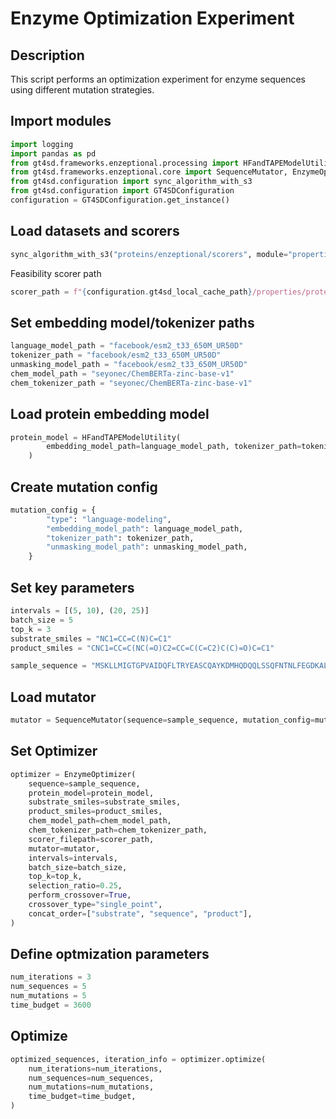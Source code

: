 # Enzyme Optimization Experiment

## Description
This script performs an optimization experiment for enzyme sequences using different mutation strategies.

## Import modules
```python
import logging
import pandas as pd
from gt4sd.frameworks.enzeptional.processing import HFandTAPEModelUtility
from gt4sd.frameworks.enzeptional.core import SequenceMutator, EnzymeOptimizer
from gt4sd.configuration import sync_algorithm_with_s3
from gt4sd.configuration import GT4SDConfiguration
configuration = GT4SDConfiguration.get_instance()
```

## Load datasets and scorers
```python
sync_algorithm_with_s3("proteins/enzeptional/scorers", module="properties")
```
Feasibility scorer path
```python
scorer_path = f"{configuration.gt4sd_local_cache_path}/properties/proteins/enzeptional/scorers/feasibility/model.pkl"
```
## Set embedding model/tokenizer paths
```python
language_model_path = "facebook/esm2_t33_650M_UR50D"
tokenizer_path = "facebook/esm2_t33_650M_UR50D"
unmasking_model_path = "facebook/esm2_t33_650M_UR50D"
chem_model_path = "seyonec/ChemBERTa-zinc-base-v1"
chem_tokenizer_path = "seyonec/ChemBERTa-zinc-base-v1"
```
## Load protein embedding model
```python
protein_model = HFandTAPEModelUtility(
        embedding_model_path=language_model_path, tokenizer_path=tokenizer_path
    )
```
## Create mutation config 
```python
mutation_config = {
        "type": "language-modeling",
        "embedding_model_path": language_model_path,
        "tokenizer_path": tokenizer_path,
        "unmasking_model_path": unmasking_model_path,
    }
```
## Set key parameters
```python
intervals = [(5, 10), (20, 25)]
batch_size = 5
top_k = 3
substrate_smiles = "NC1=CC=C(N)C=C1"
product_smiles = "CNC1=CC=C(NC(=O)C2=CC=C(C=C2)C(C)=O)C=C1"

sample_sequence = "MSKLLMIGTGPVAIDQFLTRYEASCQAYKDMHQDQQLSSQFNTNLFEGDKALVTKFLEINRTLS"
```
## Load mutator
```python
mutator = SequenceMutator(sequence=sample_sequence, mutation_config=mutation_config)
```
## Set Optimizer
```python
optimizer = EnzymeOptimizer(
    sequence=sample_sequence,
    protein_model=protein_model,
    substrate_smiles=substrate_smiles,
    product_smiles=product_smiles,
    chem_model_path=chem_model_path,
    chem_tokenizer_path=chem_tokenizer_path,
    scorer_filepath=scorer_path,
    mutator=mutator,
    intervals=intervals,
    batch_size=batch_size,
    top_k=top_k,
    selection_ratio=0.25,
    perform_crossover=True,
    crossover_type="single_point",
    concat_order=["substrate", "sequence", "product"],
)
```
## Define optmization parameters
```python
num_iterations = 3
num_sequences = 5
num_mutations = 5
time_budget = 3600
```
## Optimize
```python
optimized_sequences, iteration_info = optimizer.optimize(
    num_iterations=num_iterations,
    num_sequences=num_sequences,
    num_mutations=num_mutations,
    time_budget=time_budget,
)
```